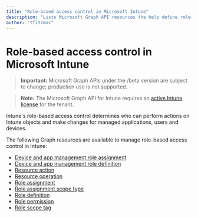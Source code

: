 ---title: "Role-based access control in Microsoft Intune"description: "Lists Microsoft Graph API resources the help define role-based access control (RBAC) for Intune tenants and their managed resources."author: "tfitzmac"---# Role-based access control in Microsoft Intune> **Important:** Microsoft Graph APIs under the /beta version are subject to change; production use is not supported.> **Note:** The Microsoft Graph API for Intune requires an [active Intune license](https://go.microsoft.com/fwlink/?linkid=839381) for the tenant.Intune's role-based access control determines who can perform actions on Intune objects and make changes for managed applications, users and devices.   The following Graph resources are available to manage role-based access control in Intune:- [Device and app management role assignment](intune-rbac-deviceandappmanagementroleassignment.md)- [Device and app management role definition](intune-rbac-deviceandappmanagementroledefinition.md)- [Resource action](intune-rbac-resourceaction.md)- [Resource operation](intune-rbac-resourceoperation.md)- [Role assignment](intune-rbac-roleassignment.md)- [Role assignment scope type](intune-rbac-roleassignmentscopetype.md)- [Role definition](intune-rbac-roledefinition.md)- [Role permission](intune-rbac-rolepermission.md)- [Role scope tag](intune-rbac-rolescopetag.md)